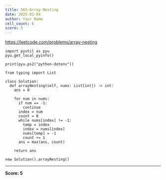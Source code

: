 ```yaml
---
title: 565-Array-Nesting
date: 2025-01-04
author: Your Name
cell_count: 6
score: 5
---
```


https://leetcode.com/problems/array-nesting


```
import pyutil as pyu
pyu.get_local_pyinfo()
```


```
print(pyu.ps2("python-dotenv"))
```


```
from typing import List
```


```
class Solution:
  def arrayNesting(self, nums: List[int]) -> int:
    ans = 0

    for num in nums:
      if num == -1:
        continue
      index = num
      count = 0
      while nums[index] != -1:
        temp = index
        index = nums[index]
        nums[temp] = -1
        count += 1
      ans = max(ans, count)

    return ans
```


```
new Solution().arrayNesting()
```


---
**Score: 5**